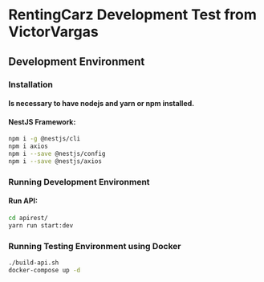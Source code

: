 # RentingCarz Development Test from VictorVargas

## Development Environment

### Installation

#### Is necessary to have nodejs and yarn or npm installed.
#### NestJS Framework:

```sh
npm i -g @nestjs/cli
npm i axios
npm i --save @nestjs/config
npm i --save @nestjs/axios

```

### Running Development Environment
#### Run API:
```sh
cd apirest/
yarn run start:dev
```


### Running Testing Environment using Docker
```sh
./build-api.sh
docker-compose up -d
```